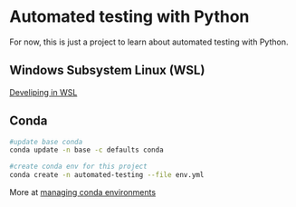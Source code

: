 # Automated testing with Python

For now, this is just a project to learn about automated testing with Python.

## Windows Subsystem Linux (WSL)

[Develiping in WSL](https://code.visualstudio.com/docs/remote/wsl)

## Conda

```bash
#update base conda
conda update -n base -c defaults conda

#create conda env for this project
conda create -n automated-testing --file env.yml

```

More at [managing conda environments](https://docs.conda.io/projects/conda/en/latest/user-guide/tasks/manage-environments.html)
